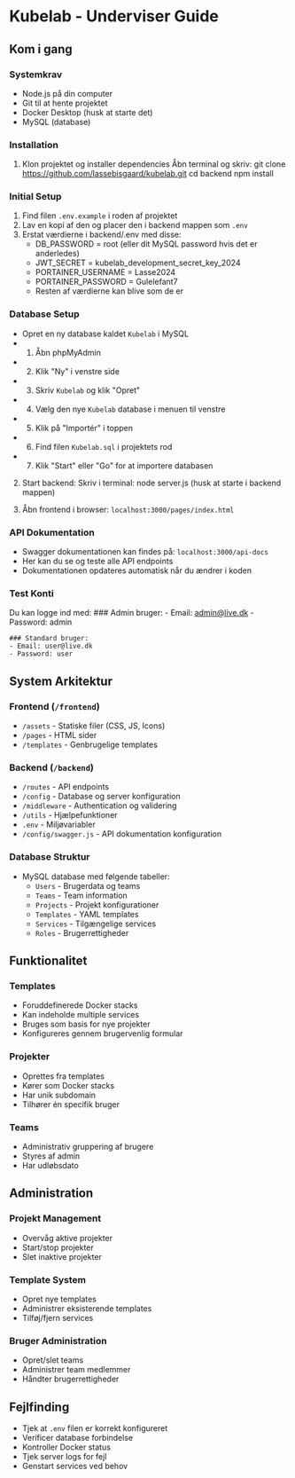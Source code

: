 # Kubelab - Underviser Guide

## Kom i gang
### Systemkrav
- Node.js på din computer
- Git til at hente projektet
- Docker Desktop (husk at starte det)
- MySQL (database)

### Installation
1. Klon projektet og installer dependencies
    Åbn terminal og skriv:
    git clone https://github.com/lassebisgaard/kubelab.git
    cd backend
    npm install

### Initial Setup
1. Find filen `.env.example` i roden af projektet
2. Lav en kopi af den og placer den i backend mappen som `.env`
3. Erstat værdierne i backend/.env med disse:
    - DB_PASSWORD = root (eller dit MySQL password hvis det er anderledes)
    - JWT_SECRET = kubelab_development_secret_key_2024
    - PORTAINER_USERNAME = Lasse2024
    - PORTAINER_PASSWORD = Gulelefant7
    - Resten af værdierne kan blive som de er

### Database Setup
- Opret en ny database kaldet `Kubelab` i MySQL
- 1. Åbn phpMyAdmin
- 2. Klik "Ny" i venstre side
- 3. Skriv `Kubelab` og klik "Opret"
- 4. Vælg den nye `Kubelab` database i menuen til venstre
- 5. Klik på "Importér" i toppen
- 6. Find filen `Kubelab.sql` i projektets rod
- 7. Klik "Start" eller "Go" for at importere databasen

2. Start backend:
    Skriv i terminal:
    node server.js (husk at starte i backend mappen)

3. Åbn frontend i browser: `localhost:3000/pages/index.html`

### API Dokumentation
- Swagger dokumentationen kan findes på: `localhost:3000/api-docs`
- Her kan du se og teste alle API endpoints
- Dokumentationen opdateres automatisk når du ændrer i koden

### Test Konti
Du kan logge ind med:
    ### Admin bruger:
    - Email: admin@live.dk
    - Password: admin
    
    ### Standard bruger:
    - Email: user@live.dk
    - Password: user

## System Arkitektur
### Frontend (`/frontend`)
- `/assets` - Statiske filer (CSS, JS, Icons)
- `/pages` - HTML sider
- `/templates` - Genbrugelige templates

### Backend (`/backend`)
- `/routes` - API endpoints
- `/config` - Database og server konfiguration
- `/middleware` - Authentication og validering
- `/utils` - Hjælpefunktioner
- `.env` - Miljøvariabler
- `/config/swagger.js` - API dokumentation konfiguration

### Database Struktur
- MySQL database med følgende tabeller:
    - `Users` - Brugerdata og teams
    - `Teams` - Team information
    - `Projects` - Projekt konfigurationer
    - `Templates` - YAML templates
    - `Services` - Tilgængelige services
    - `Roles` - Brugerrettigheder

## Funktionalitet
### Templates
- Foruddefinerede Docker stacks
- Kan indeholde multiple services
- Bruges som basis for nye projekter
- Konfigureres gennem brugervenlig formular

### Projekter
- Oprettes fra templates
- Kører som Docker stacks
- Har unik subdomain
- Tilhører én specifik bruger

### Teams
- Administrativ gruppering af brugere
- Styres af admin
- Har udløbsdato

## Administration
### Projekt Management
- Overvåg aktive projekter
- Start/stop projekter
- Slet inaktive projekter

### Template System
- Opret nye templates
- Administrer eksisterende templates
- Tilføj/fjern services

### Bruger Administration
- Opret/slet teams
- Administrer team medlemmer
- Håndter brugerrettigheder

## Fejlfinding
- Tjek at `.env` filen er korrekt konfigureret
- Verificer database forbindelse
- Kontroller Docker status
- Tjek server logs for fejl
- Genstart services ved behov